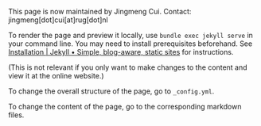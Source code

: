 This page is now maintained by Jingmeng Cui. Contact: jingmeng[dot]cui[at]rug[dot]nl



To render the page and preview it locally, use `bundle exec jekyll serve` in your command line. You may need to install prerequisites beforehand. See [Installation | Jekyll • Simple, blog-aware, static sites](https://jekyllrb.com/docs/installation/) for instructions.

(This is not relevant if you only want to make changes to the content and view it at the online website.)



To change the overall structure of the page, go to `_config.yml`.

To change the content of the page, go to the corresponding markdown files.
